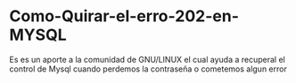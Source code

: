 # Como-Quirar-el-erro-202-en-MYSQL
Es es un aporte a la comunidad de GNU/LINUX el cual ayuda a recuperal el control de Mysql cuando perdemos la contraseña o cometemos algun error
